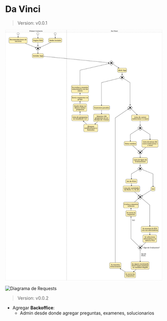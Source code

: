 # Da Vinci

> Version: v0.0.1

![Diagrama BPMN](context/out/bpmn.png)

![Diagrama de Requests](connections/out/interactions/Da%20Vinci.png)

> Version: v0.0.2

- Agregar **Backoffice**:
  - Admin desde donde agregar preguntas, examenes, solucionarios
